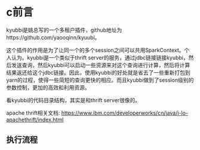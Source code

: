# c前言

kyubbi是姚总写的一个多租户插件，github地址为https://github.com/yaooqinn/kyuubi。

这个插件的作用是为了让同一个的多个session之间可以共用SparkContext。个人认为。kyubbi是一个类似于thrift server的服务，通过jdbc链接链接kyubbi，然后发送查询，然后kyubbi可以启动一些资源来对这个查询进行计算，然后将计算结果返还给这个jdbc链接。因此，使用kyubbi的好处就是省去了一些重新打包到yarn的过程，使得一些简短的查询更快的相应。而且kyubbi做到了session级别的参数控制，更加的高效和利用资源。

看kyubbi的代码目录结构，其实是和thrift server很像的。



apache thrift相关文档: https://www.ibm.com/developerworks/cn/java/j-lo-apachethrift/index.html

## 执行流程



